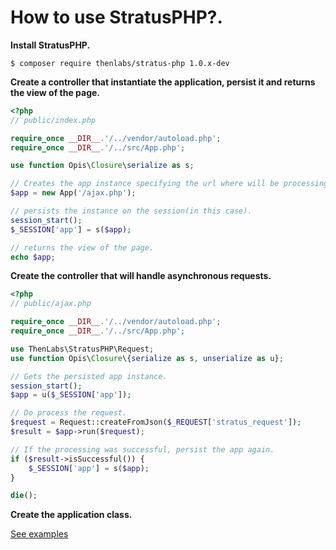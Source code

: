 
# How to use StratusPHP?.

**Install StratusPHP.**

    $ composer require thenlabs/stratus-php 1.0.x-dev

**Create a controller that instantiate the application, persist it and returns the view of the page.**

```php
<?php
// public/index.php

require_once __DIR__.'/../vendor/autoload.php';
require_once __DIR__.'/../src/App.php';

use function Opis\Closure\serialize as s;

// Creates the app instance specifying the url where will be processing the requests.
$app = new App('/ajax.php');

// persists the instance on the session(in this case).
session_start();
$_SESSION['app'] = s($app);

// returns the view of the page.
echo $app;
```

**Create the controller that will handle asynchronous requests.**

```php
<?php
// public/ajax.php

require_once __DIR__.'/../vendor/autoload.php';
require_once __DIR__.'/../src/App.php';

use ThenLabs\StratusPHP\Request;
use function Opis\Closure\{serialize as s, unserialize as u};

// Gets the persisted app instance.
session_start();
$app = u($_SESSION['app']);

// Do process the request.
$request = Request::createFromJson($_REQUEST['stratus_request']);
$result = $app->run($request);

// If the processing was successful, persist the app again.
if ($result->isSuccessful()) {
    $_SESSION['app'] = s($app);
}

die();
```

**Create the application class.**

[See examples](examples/index.md)